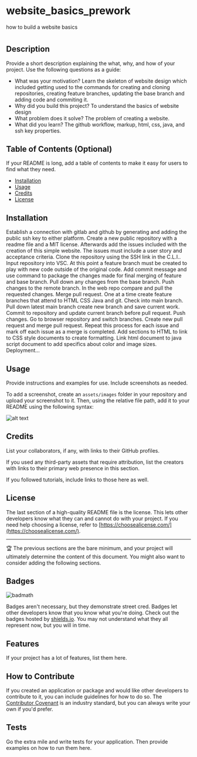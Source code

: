 # website_basics_prework
how to build a website basics 
# <Your-Project-Title>

## Description

Provide a short description explaining the what, why, and how of your project. Use the following questions as a guide:

- What was your motivation?
Learn the skeleton of website design which included getting used to the commands for creating and cloning repositories, creating feature branches, updating the base branch and adding code and commiting it. 
- Why did you build this project? 
To understand the basics of website design
- What problem does it solve?
The problem of creating a website. 
- What did you learn?
The github workflow, markup, html, css, java, and ssh key properties. 

## Table of Contents (Optional)

If your README is long, add a table of contents to make it easy for users to find what they need.

- [Installation](#installation)
- [Usage](#usage)
- [Credits](#credits)
- [License](#license)

## Installation

Establish a connection with gitlab and github by generating and adding the public ssh key to either platform. 
Create a new public repository with a readme file and a MIT license. Afterwards add the issues included with the creation of this simple website. The issues must include a user story and acceptance criteria. Clone the repository using the SSH link in the C.L.I.. Input repository into VSC. At this point a feature branch must be created to play with new code outside of the original code. Add commit message and use command to package the changes made for final merging of feature and base branch. Pull down any changes from the base branch. Push changes to the remote branch. In the web repo compare and pull the requested changes. Merge pull request. One at a time create feature branches that attend to HTML CSS Java and git. Check into main branch. Pull down latest main branch create new branch and save current work. Commit to repository and update current branch before pull request. Push changes. Go to browser repository and switch branches. Create new pull request and merge pull request. Repeat this process for each issue and mark off each issue as a merge is completed. Add sections to HTML to link to CSS style documents to create formatting. Link html document to java script document to add specifics about color and image sizes.  Deployment...

## Usage

Provide instructions and examples for use. Include screenshots as needed.

To add a screenshot, create an `assets/images` folder in your repository and upload your screenshot to it. Then, using the relative file path, add it to your README using the following syntax:

![alt text](assets/images/screenshot.png)

## Credits

List your collaborators, if any, with links to their GitHub profiles.

If you used any third-party assets that require attribution, list the creators with links to their primary web presence in this section.

If you followed tutorials, include links to those here as well.

## License

The last section of a high-quality README file is the license. This lets other developers know what they can and cannot do with your project. If you need help choosing a license, refer to [https://choosealicense.com/](https://choosealicense.com/).

---

🏆 The previous sections are the bare minimum, and your project will ultimately determine the content of this document. You might also want to consider adding the following sections.

## Badges

![badmath](https://img.shields.io/github/languages/top/nielsenjared/badmath)

Badges aren't necessary, but they demonstrate street cred. Badges let other developers know that you know what you're doing. Check out the badges hosted by [shields.io](https://shields.io/). You may not understand what they all represent now, but you will in time.

## Features

If your project has a lot of features, list them here.

## How to Contribute

If you created an application or package and would like other developers to contribute to it, you can include guidelines for how to do so. The [Contributor Covenant](https://www.contributor-covenant.org/) is an industry standard, but you can always write your own if you'd prefer.

## Tests

Go the extra mile and write tests for your application. Then provide examples on how to run them here.